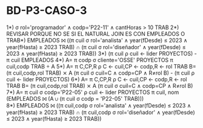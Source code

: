 # BD-P3-CASO-3
1*) σ rol='programador' ∧ codp='P22-11' ∧ cantHoras > 10 TRAB
2*) REVISAR PORQUE NO SE SI EL NATURAL JOIN ES CON EMPLEADOS O TRAB*) EMPLEADOS ⨝ ((π cuil σ rol='analista' ∧ year(fDesde) ≤ 2023 ∧ year(fHasta) ≥ 2023 TRAB) ∩ (π cuil σ rol='diseñador' ∧ year(fDesde) ≤ 2023 ∧ year(fHasta) ≥ 2023 TRAB))
3*) (π cuil ρ cuil ← lider PROYECTOS) - π cuil EMPLEADOS
4*) A= π codp σ cliente='OSSE' PROYECTOS
    π cuil,codp TRAB ÷ A
5*) A= π C,CP,R ρ C ← cuil,CP ← codp,R ← rol TRAB
    B= (π cuil,codp,rol TRAB) ⨯ A
    (π cuil σ cuil=C ∧ codp=CP ∧ R≠rol B) - (π cuil ρ cuil ← lider PROYECTOS)
6*) A= π C,CP,R ρ C ← cuil,CP ← codp,R ← rol TRAB
    B= (π cuil,codp,rol TRAB) ⨯ A
    (π cuil σ cuil=C ∧ codp=CP ∧ R≠rol B)
7*) A= π cuil σ codp='P22-05' ρ cuil ← lider PROYECTOS
    π cuil, nom (EMPLEADOS ⨝ (A ∪ (π cuil σ codp = 'P22-05' TRAB)))    
8*) EMPLEADOS ⨝ ((π cuil,codp σ rol='analista' ∧ year(fDesde) ≤ 2023 ∧ year(fHasta) ≥ 2023 TRAB) ∩ (π cuil,codp σ rol='diseñador' ∧ year(fDesde) ≤ 2023 ∧ year(fHasta) ≥ 2023 TRAB))
